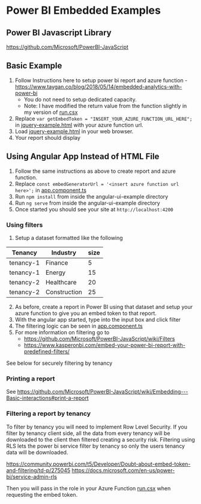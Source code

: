 # Power BI Embedded Examples

## Power BI Javascript Library
https://github.com/Microsoft/PowerBI-JavaScript

## Basic Example
1. Follow Instructions here to setup power bi report and azure function - https://www.taygan.co/blog/2018/05/14/embedded-analytics-with-power-bi
   * You do not need to setup dedicated capacity.
   * Note: I have modified the return value from the function slightly in my version of [run.csx](https://github.com/ajnolte12/powerbi-embedded-example/blob/master/azure-function/run.csx)
2. Replace `var getEmbedToken = "INSERT_YOUR_AZURE_FUNCTION_URL_HERE";` in [jquery-example.html](https://github.com/ajnolte12/powerbi-embedded-example/blob/master/jquery-example.html#L19) with your azure function url.
3. Load [jquery-example.html](https://github.com/ajnolte12/powerbi-embedded-example/blob/master/jquery-example.html) in your web browser.
4. Your report should display

## Using Angular App Instead of HTML File
1. Follow the same instructions as above to create report and azure function.
2. Replace `const embedGeneratorUrl = '<insert azure function url here>';` in [app.component.ts](https://github.com/ajnolte12/powerbi-embedded-example/blob/master/angular-ui-example/src/app/app.component.ts#L19)
3. Run `npm install` from inside the angular-ui-example directory
4. Run `ng serve` from inside the angular-ui-example directory
5. Once started you should see your site at `http://localhost:4200`

### Using filters
1. Setup a dataset formatted like the following

| Tenancy   | Industry     | size |
| --------- | ------------ | ---- |
| tenancy-1 | Finance      | 5    |
| tenancy-1 | Energy       | 15    |
| tenancy-2 | Healthcare   | 20    |
| tenancy-2 | Construction | 25    |

2. As before, create a report in Power BI using that dataset and setup your azure function to give you an embed token to that report.
3. With the angular app started, type into the input box and click filter
4. The filtering logic can be seen in [app.component.ts](https://github.com/ajnolte12/powerbi-embedded-example/blob/master/angular-ui-example/src/app/app.component.ts)
5. For more information on filtering go to
   * https://github.com/Microsoft/PowerBI-JavaScript/wiki/Filters
   * https://www.kasperonbi.com/embed-your-power-bi-report-with-predefined-filters/

See below for securely filtering by tenancy

### Printing a report
See https://github.com/Microsoft/PowerBI-JavaScript/wiki/Embedding---Basic-interactions#print-a-report

### Filtering a report by tenancy

To filter by tenancy you will need to implement Row Level Security. If you filter by tenancy client side, all the data from every tenancy will be downloaded to the client then filtered creating a security risk. Filtering using RLS lets the power bi service filter by tenancy so only the users tenancy data will be downloaded.

https://community.powerbi.com/t5/Developer/Doubt-about-embed-token-and-filtering/td-p/275045
https://docs.microsoft.com/en-us/power-bi/service-admin-rls

Then you will pass in the role in your Azure Function [run.csx](https://github.com/ajnolte12/powerbi-embedded-example/blob/master/azure-function/run.csx#L41) when requesting the embed token.
